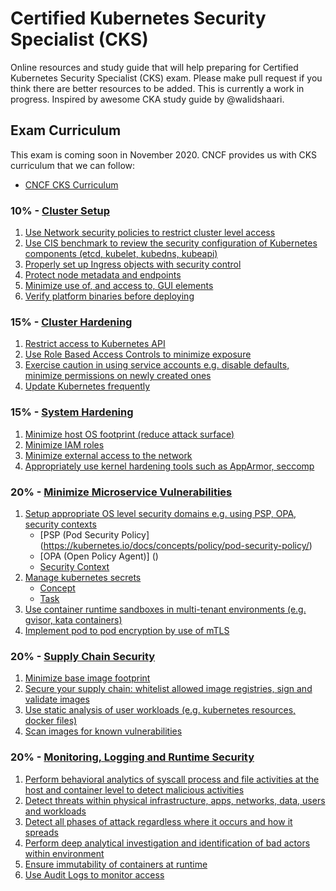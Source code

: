 # Certified Kubernetes Security Specialist (CKS)
Online resources and study guide that will help preparing for Certified Kubernetes Security Specialist (CKS) exam. Please make pull request if you think there are better resources to be added. This is currently a work in progress. Inspired by awesome CKA study guide by @walidshaari.

## Exam Curriculum
This exam is coming soon in November 2020. CNCF provides us with CKS curriculum that we can follow:
* [CNCF CKS Curriculum](https://github.com/cncf/curriculum/blob/master/CKS_Curriculum_%20v1.19%20Coming%20Soon%20November%202020.pdf)

### 10% - [Cluster Setup]()
1. [Use Network security policies to restrict cluster level access]()
2. [Use CIS benchmark to review the security configuration of Kubernetes components (etcd, kubelet, kubedns, kubeapi)](https://cloud.google.com/kubernetes-engine/docs/concepts/cis-benchmarks)
3. [Properly set up Ingress objects with security control]()
4. [Protect node metadata and endpoints]()
5. [Minimize use of, and access to, GUI elements]()
6. [Verify platform binaries before deploying]()

### 15% - [Cluster Hardening]()
1. [Restrict access to Kubernetes API]()
2. [Use Role Based Access Controls to minimize exposure](https://kubernetes.io/docs/reference/access-authn-authz/rbac/)
3. [Exercise caution in using service accounts e.g. disable defaults, minimize permissions on newly created ones]()
4. [Update Kubernetes frequently]()

### 15% - [System Hardening]()
1. [Minimize host OS footprint (reduce attack surface)]()
2. [Minimize IAM roles]()
3. [Minimize external access to the network]()
4. [Appropriately use kernel hardening tools such as AppArmor, seccomp]()

### 20% - [Minimize Microservice Vulnerabilities]()
1. [Setup appropriate OS level security domains e.g. using PSP, OPA, security contexts]()
   * [PSP (Pod Security Policy] (https://kubernetes.io/docs/concepts/policy/pod-security-policy/)
   * [OPA (Open Policy Agent)] ()
   * [Security Context](https://kubernetes.io/docs/tasks/configure-pod-container/security-context/)
2. [Manage kubernetes secrets]()
   * [Concept](https://kubernetes.io/docs/concepts/configuration/secret/)
   * [Task](https://kubernetes.io/docs/tasks/inject-data-application/distribute-credentials-secure/)
3. [Use container runtime sandboxes in multi-tenant environments (e.g. gvisor, kata containers)]()
4. [Implement pod to pod encryption by use of mTLS]()

### 20% - [Supply Chain Security]()
1. [Minimize base image footprint]()
2. [Secure your supply chain: whitelist allowed image registries, sign and validate images]()
3. [Use static analysis of user workloads (e.g. kubernetes resources, docker files)]()
4. [Scan images for known vulnerabilities]()

### 20% - [Monitoring, Logging and Runtime Security]()
1. [Perform behavioral analytics of syscall process and file activities at the host and container level to detect malicious activities]()
2. [Detect threats within physical infrastructure, apps, networks, data, users and workloads]()
3. [Detect all phases of attack regardless where it occurs and how it spreads]()
4. [Perform deep analytical investigation and identification of bad actors within environment]()
5. [Ensure immutability of containers at runtime]()
6. [Use Audit Logs to monitor access]()
